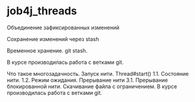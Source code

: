 # job4j_threads
Объединение зафиксированных изменений

Сохранение изменений через stash

Временное хранение. git stash.

В курсе производилась работа с ветками git.

Что такое многозадачность.
Запуск нити. Thread#start() 1.1. Состояние нити. 1.2. Режим ожидания.
Прерывание нити 3.1. Прерывание блокированной нити.
Скачивание файла с ограничением.
В курсе производилась работа с ветками git.